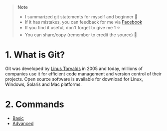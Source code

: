 > **Note**
> - I summarized git statements for myself and beginner 💖
> - If it has mistakes, you can feedback for me via [Facebook](https://www.facebook.com/K1ethoang)
> - If you find it useful, don't forget to give me 1 ⭐
> - You can share/copy (remember to credit the source) 🍦

# 1. What is Git?
Git was developed by [Linus Torvalds](https://en.wikipedia.org/wiki/Linus_Torvalds) in 2005 and today, millions of companies use it for efficient code management and version control of their projects. Open source software is available for download for Linux, Windows, Solaris and Mac platforms.

# 2. Commands
- [Basic](Basic/)
- [Advanced](https://www.youtube.com/watch?v=ecK3EnyGD8o)
